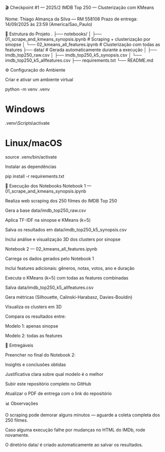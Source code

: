 🎬 Checkpoint #1 — 2025/2
IMDB Top 250 — Clusterização com KMeans

Nome: Thiago Almança da Silva — RM 558108
Prazo de entrega: 14/09/2025 às 23:59 (America/Sao_Paulo)

📁 Estrutura do Projeto
.
├── notebooks/
│   ├── 01_scrape_and_kmeans_synopsis.ipynb      # Scraping + clusterização por sinopse
│   └── 02_kmeans_all_features.ipynb              # Clusterização com todas as features
├── data/                                        # Gerada automaticamente durante a execução
│   ├── imdb_top250_raw.csv
│   ├── imdb_top250_k5_synopsis.csv
│   └── imdb_top250_k5_allfeatures.csv
├── requirements.txt
└── README.md

⚙️ Configuração do Ambiente

Criar e ativar um ambiente virtual

python -m venv .venv
# Windows
.venv\Scripts\activate
# Linux/macOS
source .venv/bin/activate


Instalar as dependências

pip install -r requirements.txt

🚀 Execução dos Notebooks
Notebook 1 — 01_scrape_and_kmeans_synopsis.ipynb

Realiza web scraping dos 250 filmes do IMDB Top 250

Gera a base data/imdb_top250_raw.csv

Aplica TF-IDF na sinopse e KMeans (k=5)

Salva os resultados em data/imdb_top250_k5_synopsis.csv

Inclui análise e visualização 3D dos clusters por sinopse

Notebook 2 — 02_kmeans_all_features.ipynb

Carrega os dados gerados pelo Notebook 1

Inclui features adicionais: gêneros, notas, votos, ano e duração

Executa o KMeans (k=5) com todas as features combinadas

Salva data/imdb_top250_k5_allfeatures.csv

Gera métricas (Silhouette, Calinski-Harabasz, Davies-Bouldin)

Visualiza os clusters em 3D

Compara os resultados entre:

Modelo 1: apenas sinopse

Modelo 2: todas as features

📌 Entregáveis

Preencher no final do Notebook 2:

Insights e conclusões obtidas

Justificativa clara sobre qual modelo é o melhor

Subir este repositório completo no GitHub

Atualizar o PDF de entrega com o link do repositório

📊 Observações

O scraping pode demorar alguns minutos — aguarde a coleta completa dos 250 filmes.

Caso alguma execução falhe por mudanças no HTML do IMDb, rode novamente.

O diretório data/ é criado automaticamente ao salvar os resultados.
